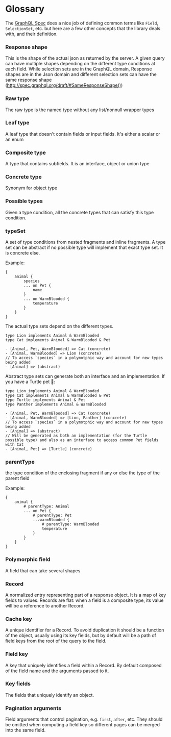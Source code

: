 # Glossary

The [GraphQL Spec](https://spec.graphql.org/draft/) does a nice job of defining common terms like `Field`, `SelectionSet`, etc. but here are a few other concepts that the library deals with, and their definition.

### Response shape

This is the shape of the actual json as returned by the server. A given query can have multiple shapes depending on the different type conditions at each field. While selection sets are in the GraphQL domain, Response shapes are in the Json domain and different selection sets can have the same response shape (http://spec.graphql.org/draft/#SameResponseShape())

### Raw type

The raw type is the named type without any list/nonnull wrapper types

### Leaf type

A leaf type that doesn't contain fields or input fields. It's either a scalar or an enum


### Composite type

A type that contains subfields. It is an interface, object or union type


### Concrete type

Synonym for object type


### Possible types

Given a type condition, all the concrete types that can satisfy this type condition.


### typeSet

A set of type conditions from nested fragments and inline fragments. A type set can be abstract if no possible type will implement that exact type set. It is concrete else.

Example:

```
{
    animal {
        species
        ... on Pet {
            name
        }
        ... on WarmBlooded {
            temperature
        }
    }
}
```

The actual type sets depend on the different types. 

```
type Lion implements Animal & WarmBlooded
type Cat implements Animal & WarmBlooded & Pet

- [Animal, Pet, WarmBlooded] => Cat (concrete)
- [Animal, WarmBlooded] => Lion (concrete)
// To access `species` in a polymotphic way and account for new types being added
- [Animal] => (abstract)
```

Abstract type sets can generate both an interface and an implementation. If you have a Turtle pet 🐢:

```
type Lion implements Animal & WarmBlooded
type Cat implements Animal & WarmBlooded & Pet
type Turtle implements Animal & Pet
type Panther implements Animal & WarmBlooded

- [Animal, Pet, WarmBlooded] => Cat (concrete)
- [Animal, WarmBlooded] => [Lion, Panther] (concrete)
// To access `species` in a polymotphic way and account for new types being added
- [Animal] => (abstract)
// Will be generated as both an implementation (for the Turtle possible type) and also as an interface to access common Pet fields with Cat
- [Animal, Pet] => [Turtle] (concrete)
```

### parentType

the type condition of the enclosing fragment if any or else the type of the parent field 

Example:

```
{
    animal {
        # parentType: Animal
        ... on Pet {
            # parentType: Pet
            ...warmBlooded {
                # parentType: WarmBlooded
                temperature
            }
        }
    }
}
```

### Polymorphic field

A field that can take several shapes

### Record

A normalized entry representing part of a response object. It is a map of key fields to values.
Records are flat: when a field is a composite type, its value will be a reference to another Record.

### Cache key

A unique identifier for a Record.
To avoid duplication it should be a function of the object, usually using its key fields, but by default will be a path of field keys from the root of the query to the field.

### Field key

A key that uniquely identifies a field within a Record. By default composed of the field name and the arguments passed to it.

### Key fields

The fields that uniquely identify an object.

### Pagination arguments

Field arguments that control pagination, e.g. `first`, `after`, etc. They should be omitted when computing a field key so different pages can be merged into the same field.

